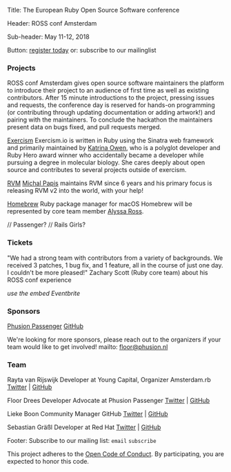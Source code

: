 Title:
The European Ruby Open Source Software conference

Header:
ROSS conf Amsterdam

Sub-header:
May 11-12, 2018

Button:
[register today](rossconfams.eventbrite.co.uk)
or: subscribe to our mailinglist

### Projects
ROSS conf Amsterdam gives open source software maintainers the platform to introduce their project to an audience of first time as well as existing contributors. After 15 minute introductions to the project, pressing issues and requests, the conference day is reserved for hands-on programming (or contributing through updating documentation or adding artwork!) and pairing with the maintainers. To conclude the hackathon the maintainers present data on bugs fixed, and pull requests merged.

[Exercism](http://exercism.io/)
Exercism.io is written in Ruby using the Sinatra web framework and primarily maintained by [Katrina Owen](https://github.com/kytrinyx), who is a polyglot developer and Ruby Hero award winner who accidentally became a developer while pursuing a degree in molecular biology. She cares deeply about open source and contributes to several projects outside of exercism.

[RVM](http://rvm.io/)
[Michal Papis](https://github.com/mpapis) maintains RVM since 6 years and his primary focus is releasing RVM v2 into the world, with your help!

[Homebrew](https://brew.sh/)
Ruby package manager for macOS Homebrew will be represented by core team member [Alyssa Ross](https://github.com/alyssais).

// Passenger?
// Rails Girls?

### Tickets

"We had a strong team with contributors from a variety of backgrounds. We received 3 patches, 1 bug fix, and 1 feature, all in the course of just one day. I couldn't be more pleased!"
Zachary Scott (Ruby core team) about his ROSS conf experience

_use the embed Eventbrite_

### Sponsors
[Phusion Passenger](https://www.phusion.nl/)
[GitHub](https://www.github.com/)

We're looking for more sponsors, please reach out to the organizers if your team would like to get involved!
mailto: floor@phusion.nl

### Team
Rayta van Rijswijk
Developer at Young Capital, Organizer Amsterdam.rb
[Twitter](https://twitter.com/raytalks) | [GitHub](https://github.com/raytalks)

Floor Drees
Developer Advocate at Phusion Passenger
[Twitter](https://twitter.com/floordrees) | [GitHub](https://github.com/FloorD)

Lieke Boon
Community Manager GitHub
[Twitter](https://twitter.com/Lieke2208) | [GitHub](https://github.com/Lieke22)

Sebastian Gräßl
Developer at Red Hat
[Twitter](https://twitter.com/bastilian) | [GitHub](https://github.com/bastilian)

Footer:
Subscribe to our mailing list:
`email` `subscribe`

This project adheres to the [Open Code of Conduct](http://todogroup.org/opencodeofconduct/#ROSSConf/hello@rossconf.io). By participating, you are expected to honor this code.
